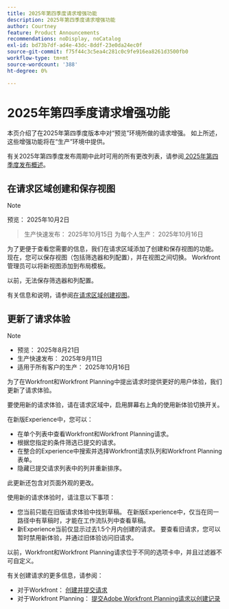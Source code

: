 ```yaml
---
title: 2025年第四季度请求增强功能
description: 2025年第四季度请求增强功能
author: Courtney
feature: Product Announcements
recommendations: noDisplay, noCatalog
exl-id: bd73b7df-ad4e-43dc-8ddf-23e0da24ec0f
source-git-commit: f75f44c3c5ea4c281c0c9fe916ea8261d3500fb0
workflow-type: tm+mt
source-wordcount: '388'
ht-degree: 0%

---
```


# 2025年第四季度请求增强功能

本页介绍了在2025年第四季度版本中对“预览”环境所做的请求增强。 如上所述，这些增强功能将在“生产”环境中提供。

有关2025年第四季度发布周期中此时可用的所有更改列表，请参阅[ 2025年第四季度发布概述](/help/quicksilver/product-announcements/product-releases/25-q4-release-activity/25-q4-release-overview.md)。

## 在请求区域创建和保存视图

>[!NOTE]
>
>预览： 2025年10月2日
>>生产快速发布： 2025年10月15日
>>为每个人生产： 2025年10月16日

为了更便于查看您需要的信息，我们在请求区域添加了创建和保存视图的功能。 现在，您可以保存视图（包括筛选器和列配置），并在视图之间切换。 Workfront管理员可以将新视图添加到布局模板。

以前，无法保存筛选器和列配置。

有关信息和说明，请参阅[在请求区域创建视图](/help/quicksilver/manage-work/requests/create-requests/create-views-for-requests-list.md)。

<!--## New combined Status column in unified Request list 

>[!NOTE]
>
>* Preview: August 28, 2025
>* Production fast release: September 11, 2025
>* Production for all customers: October 16, 2025

To simplify the unified request experience, the Status column now displays both Request Status and Approval Status, whichever applies to a given request.

For more information on creating requests see:

* For Workfront: [Create and submit requests](/help/quicksilver/manage-work/requests/create-requests/create-submit-requests.md)
* For Workfront Planning: [Submit Adobe Workfront Planning requests to create records](/help/quicksilver/planning/requests/submit-requests.md)-->

## 更新了请求体验

>[!NOTE]
>
>* 预览： 2025年8月21日
>* 生产快速发布： 2025年9月11日
>* 适用于所有客户的生产： 2025年10月16日

为了在Workfront和Workfront Planning中提出请求时提供更好的用户体验，我们更新了请求体验。

要使用新的请求体验，请在请求区域中，启用屏幕右上角的使用新体验切换开关。

在新版Experience中，您可以：

* 在单个列表中查看Workfront和Workfront Planning请求。
* 根据您指定的条件筛选已提交的请求。
* 在整合的Experience中搜索并选择Workfront请求队列和Workfront Planning表单。
* 隐藏已提交请求列表中的列并重新排序。

此更新还包含对页面外观的更改。

使用新的请求体验时，请注意以下事项：

* 您当前只能在旧版请求体验中找到草稿。 在新版Experience中，仅当在同一路径中有草稿时，才能在工作流队列中查看草稿。
* 新Experience当前仅显示过去1.5个月内创建的请求。 要查看旧请求，您可以暂时禁用新体验，并通过旧体验访问旧请求。

以前，Workfront和Workfront Planning请求位于不同的选项卡中，并且过滤器不可自定义。

有关创建请求的更多信息，请参阅：

* 对于Workfront： [创建并提交请求](/help/quicksilver/manage-work/requests/create-requests/create-submit-requests.md)
* 对于Workfront Planning： [提交Adobe Workfront Planning请求以创建记录](/help/quicksilver/planning/requests/submit-requests.md)
